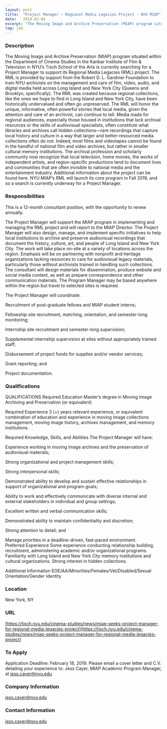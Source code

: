 ```yaml
---
layout: post
title:  "Project Manager – Regional Media Legacies Project - NYU MIAP"
date:   2019-02-04
excerpt: "The Moving Image and Archive Preservation (MIAP) program situated within the Department of Cinema Studies in the Kanbar Institute of Film & Television in NYU’s Tisch School of the Arts is currently searching for a Project Manager to support its Regional Media Legacies (RML) project. The RML is provided by..."
tag: job
---
```


### Description   

The Moving Image and Archive Preservation (MIAP) program situated within the Department of Cinema Studies in the Kanbar Institute of Film & Television in NYU’s Tisch School of the Arts is currently searching for a Project Manager to support its Regional Media Legacies (RML) project. The RML is provided by support from the Robert D. L. Gardiner Foundation to train NYU archivists on the management and care of film, video, audio, and digital media held across Long Island and New York City (Queens and Brooklyn, specifically). The RML was created because regional collections, like the ones we hope to find in Long Island and New York City, have been historically undervalued and often go unpreserved. The RML will honor the unique, informative, often powerful stories that local media, given the attention and care of an archivist, can continue to tell. Media made for regional audiences, especially those housed in institutions that lack archival resources or the skills of audiovisual specialists, often constitute what libraries and archives call hidden collections—rare recordings that capture local history and culture in a way that larger and better-resourced media collections often do not. Indeed, most films and videotapes cannot be found in the handful of national film and video archives, but rather in smaller cultural memory institutions. The archival profession and scholarly community now recognize that local television, home movies, the works of independent artists, and region-specific productions tend to document lives and communities that are often invisible to national media and the entertainment industry. Additional information about the project can be found here. NYU MIAP’s RML will launch its core program in Fall 2019, and so a search is currently underway for a Project Manager.


### Responsibilities   

This is a 12-month consultant position, with the opportunity to renew annually.

The Project Manager will support the MIAP program in implementing and managing the RML project and will report to the MIAP Director. The Project Manager will also design, manage, and implement specific initiatives to help local institutions to archive and preserve audiovisual recordings that document the history, culture, art, and people of Long Island and New York City. The work will take place on-site at a variety of locations across the region. Emphasis will be on partnering with nonprofit and heritage organizations lacking resources to care for audiovisual legacy materials, particularly those without archivists trained in handling such collections. The consultant will design materials for dissemination, produce website and social media content, as well as prepare correspondence and other communication materials. The Program Manager may be based anywhere within the region but travel to selected sites is required.

The Project Manager will coordinate:

Recruitment of post-graduate fellows and MIAP student interns;

Fellowship site recruitment, matching, orientation, and semester-long monitoring;

Internship site recruitment and semester-long supervision;

Supplemental internship supervision at sites without appropriately trained staff;

Disbursement of project funds for supplies and/or vendor services;

Grant reporting; and

Project documentation. 


### Qualifications   

QUALIFICATIONS
Required Education
Master’s degree in Moving Image Archiving and Preservation (or equivalent)

Required Experience
3 (+) years relevant experience, or equivalent combination of education and experience in moving image collections management, moving image history, archives management, and memory institutions.

Required Knowledge, Skills, and Abilities
The Project Manager will have:

Experience working in moving image archives and the preservation of audiovisual materials;

Strong organizational and project management skills;

Strong interpersonal skills;

Demonstrated ability to develop and sustain effective relationships in support of organizational and program goals;

Ability to work and effectively communicate with diverse internal and external stakeholders in individual and group settings;

Excellent written and verbal communication skills;

Demonstrated ability to maintain confidentiality and discretion;

Strong attention to detail; and

Manage priorities in a deadline-driven, fast-paced environment.  
Preferred Experience
Some experience conducting relationship building, recruitment, administering academic and/or organizational programs. Familiarity with Long Island and New York City memory institutions and cultural organizations. Strong interest in hidden collections.

Additional Information
EOE/AA/Minorities/Females/Vet/Disabled/Sexual Orientation/Gender Identity






### Location   

New York, NY


### URL   

[https://tisch.nyu.edu/cinema-studies/news/miap-seeks-project-manager-for-regional-media-legacies-project](https://tisch.nyu.edu/cinema-studies/news/miap-seeks-project-manager-for-regional-media-legacies-project)

### To Apply   

Application Deadline: February 18, 2019. Please email a cover letter and C.V. detailing your experience to: Jess Cayer, MIAP Academic Program Manager, at jess.cayer@nyu.edu


### Company Information   

jess.cayer@nyu.edu


### Contact Information   

jess.cayer@nyu.edu

